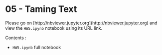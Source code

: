 # 05 - Taming Text

Please go on [http://nbviewer.jupyter.org](http://nbviewer.jupyter.org) and view the `HW5.ipynb` notebook using its URL link.

Contents :

- `HW5.ipynb` full notebook 
